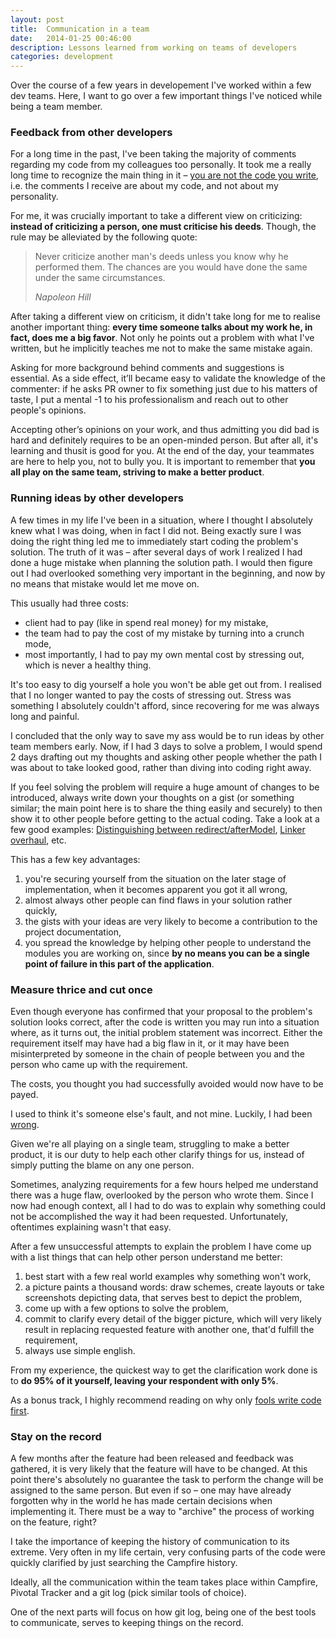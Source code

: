 ```yaml
---
layout: post
title:  Communication in a team
date:   2014-01-25 00:46:00
description: Lessons learned from working on teams of developers
categories: development
---
```

Over the course of a few years in developement I've worked within a few dev teams. Here, I want to go over a few important things I've noticed while being a team member.

### Feedback from other developers

For a long time in the past, I've been taking the majority of comments regarding my code from my colleagues too personally. It took me a really long time to recognize the main thing in it – [you are not the code you write](http://sstephenson.us/posts/you-are-not-your-code), i.e. the comments I receive are about my code, and not about my personality.

For me, it was crucially important to take a different view on criticizing: **instead of criticizing a person, one must criticise his deeds**. Though, the rule may be alleviated by the following quote:

> Never criticize another man's deeds unless you know why he performed them. The chances are you would have done the same under the same circumstances.
> <footer><cite title="Napoleon Hill">Napoleon Hill</cite></footer>

After taking a different view on criticism, it didn't take long for me to realise another important thing: **every time someone talks about my work he, in fact, does me a big favor**. Not only he points out a problem with what I've written, but he implicitly teaches me not to make the same mistake again.

Asking for more background behind comments and suggestions is essential. As a side effect, it’ll became easy to validate the knowledge of the commenter: if he asks PR owner to fix something just due to his matters of taste, I put a mental -1 to his professionalism and reach out to other people's opinions.

Accepting other’s opinions on your work, and thus admitting you did bad is hard and definitely requires to be an open-minded person. But after all, it's learning and thusit is good for you. At the end of the day, your teammates are here to help you, not to bully you. It is important to remember that **you all play on the same team, striving to make a better product**.

### Running ideas by other developers

A few times in my life I've been in a situation, where I thought I absolutely knew what I was doing, when in fact I did not. Being exactly sure I was doing the right thing led me to immediately start coding the problem's solution. The truth of it was – after several days of work I realized I had done a huge mistake when planning the solution path. I would then figure out I had overlooked something very important in the beginning, and now by no means that mistake would let me move on.

This usually had three costs:

* client had to pay (like in spend real money) for my mistake,
* the team had to pay the cost of my mistake by turning into a crunch mode,
* most importantly, I had to pay my own mental cost by stressing out, which is never a healthy thing.

It's too easy to dig yourself a hole you won't be able get out from. I realised that I no longer wanted to pay the costs of stressing out. Stress was something I absolutely couldn't afford, since recovering for me was always long and painful.

I concluded that the only way to save my ass would be to run ideas by other team members early. Now, if I had 3 days to solve a problem, I would spend 2 days drafting out my thoughts and asking other people whether the path I was about to take looked good, rather than diving into coding right away.

If you feel solving the problem will require a huge amount of changes to be introduced, always write down your thoughts on a gist (or something similar; the main point here is to share the thing easily and securely) to then show it to other people before getting to the actual coding. Take a look at a few good examples: [Distinguishing between redirect/afterModel](https://gist.github.com/machty/7676934), [Linker overhaul](https://docs.google.com/document/d/1xN-g6qjjWflecSP08LNgh2uFsKjWb-rR9KA11ip_DIE/edit), etc.

This has a few key advantages:

1. you're securing yourself from the situation on the later stage of implementation, when it becomes apparent you got it all wrong,
2. almost always other people can find flaws in your solution rather quickly,
3. the gists with your ideas are very likely to become a contribution to the project documentation,
4. you spread the knowledge by helping other people to understand the modules you are working on, since **by no means you can be a single point of failure in this part of the application**.

### Measure thrice and cut once

Even though everyone has confirmed that your proposal to the problem's solution looks correct, after the code is written you may run into a situation where, as it turns out, the initial problem statement was incorrect. Either the requirement itself may have had a big flaw in it, or it may have been misinterpreted by someone in the chain of people between you and the person who came up with the requirement.

The costs, you thought you had successfully avoided would now have to be payed.

I used to think it's someone else's fault, and not mine. Luckily, I had been [wrong](http://sivers.org/my-fault).

Given we're all playing on a single team, struggling to make a better product, it is our duty to help each other clarify things for us, instead of simply putting the blame on any one person.

Sometimes, analyzing requirements for a few hours helped me understand there was a huge flaw, overlooked by the person who wrote them. Since I now had enough context, all I had to do was to explain why something could not be accomplished the way it had been requested. Unfortunately, oftentimes explaining wasn't that easy.

After a few unsuccessful attempts to explain the problem I have come up with a list things that can help other person understand me better:

1. best start with a few real world examples why something won't work,
2. a picture paints a thousand words: draw schemes, create layouts or take screenshots depicting data, that serves best to depict the problem,
3. come up with a few options to solve the problem,
4. commit to clarify every detail of the bigger picture, which will very likely result in replacing requested feature with another one, that'd fulfill the requirement,
5. always use simple english.

From my experience, the quickest way to get the clarification work done is to **do 95% of it yourself, leaving your respondent with only 5%**.

As a bonus track, I highly recommend reading on why only [fools write code first](http://blog.reemer.com/why-only-fools-write-code-first).

### Stay on the record

A few months after the feature had been released and feedback was gathered, it is very likely that the feature will have to be changed. At this point there's absolutely no guarantee the task to perform the change will be assigned to the same person. But even if so – one may have already forgotten why in the world he has made certain decisions when implementing it. There must be a way to "archive" the process of working on the feature, right?

I take the importance of keeping the history of communication to its extreme. Very often in my life certain, very confusing parts of the code were quickly clarified by just searching the Campfire history.

Ideally, all the communication within the team takes place within Campfire, Pivotal Tracker and a git log (pick similar tools of choice).

One of the next parts will focus on how git log, being one of the best tools to communicate, serves to keeping things on the record.
